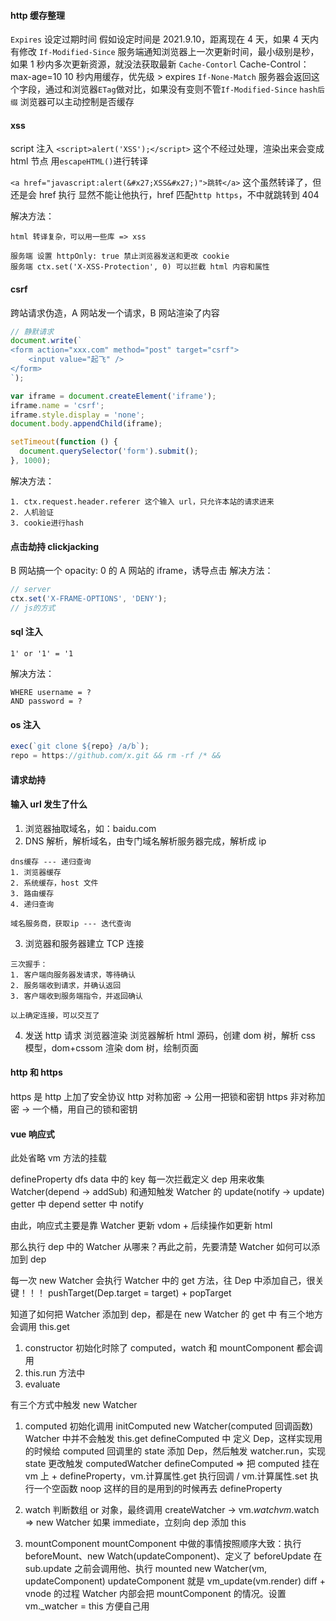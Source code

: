 #### http 缓存整理

`Expires` 设定过期时间
假如设定时间是 2021.9.10，距离现在 4 天，如果 4 天内有修改
`If-Modified-Since` 服务端通知浏览器上一次更新时间，最小级别是秒，如果 1 秒内多次更新资源，就没法获取最新
`Cache-Contorl` Cache-Control：max-age=10 10 秒内用缓存，优先级 > expires
`If-None-Match` 服务器会返回这个字段，通过和浏览器`ETag`做对比，如果没有变则不管`If-Modified-Since`
`hash后缀` 浏览器可以主动控制是否缓存

#### xss

script 注入
`<script>alert('XSS');</script>` 这个不经过处理，渲染出来会变成 html 节点
用`escapeHTML()`进行转译

`<a href="javascript:alert(&#x27;XSS&#x27;)">跳转</a>` 这个虽然转译了，但还是会 href 执行
显然不能让他执行，href 匹配`http https`，不中就跳转到 404

解决方法：

```
html 转译复杂，可以用一些库 => xss

服务端 设置 httpOnly: true 禁止浏览器发送和更改 cookie
服务端 ctx.set('X-XSS-Protection', 0) 可以拦截 html 内容和属性
```

#### csrf

跨站请求伪造，A 网站发一个请求，B 网站渲染了内容

```js
// 静默请求
document.write(`
<form action="xxx.com" method="post" target="csrf">
    <input value="起飞" />
</form>
`);

var iframe = document.createElement('iframe');
iframe.name = 'csrf';
iframe.style.display = 'none';
document.body.appendChild(iframe);

setTimeout(function () {
  document.querySelector('form').submit();
}, 1000);
```

解决方法：

```
1. ctx.request.header.referer 这个输入 url，只允许本站的请求进来
2. 人机验证
3. cookie进行hash
```

#### 点击劫持 clickjacking

B 网站搞一个 opacity: 0 的 A 网站的 iframe，诱导点击
解决方法：

```js
// server
ctx.set('X-FRAME-OPTIONS', 'DENY');
// js的方式
```

#### sql 注入

```
1' or '1' = '1
```

解决方法：

```
WHERE username = ?
AND password = ?
```

#### os 注入

```js
exec(`git clone ${repo} /a/b`);
repo = https://github.com/x.git && rm -rf /* &&
```

#### 请求劫持

#### 输入 url 发生了什么

1. 浏览器抽取域名，如：baidu.com
2. DNS 解析，解析域名，由专门域名解析服务器完成，解析成 ip

```
dns缓存 --- 递归查询
1. 浏览器缓存
2. 系统缓存，host 文件
3. 路由缓存
4. 递归查询

域名服务商，获取ip --- 迭代查询
```

3. 浏览器和服务器建立 TCP 连接

```
三次握手：
1. 客户端向服务器发请求，等待确认
2. 服务端收到请求，并确认返回
3. 客户端收到服务端指令，并返回确认

以上确定连接，可以交互了
```

4. 发送 http 请求
   浏览器渲染
   浏览器解析 html 源码，创建 dom 树，解析 css 模型，dom+cssom 渲染 dom 树，绘制页面

#### http 和 https

https 是 http 上加了安全协议
http 对称加密 -> 公用一把锁和密钥
https 非对称加密 -> 一个桶，用自己的锁和密钥

#### vue 响应式

此处省略 vm 方法的挂载

defineProperty
dfs data 中的 key
每一次拦截定义 dep 用来收集 Watcher(depend -> addSub) 和通知触发 Watcher 的 update(notify -> update)
getter 中 depend
setter 中 notify

由此，响应式主要是靠 Watcher 更新 vdom + 后续操作如更新 html

那么执行 dep 中的 Watcher 从哪来？再此之前，先要清楚 Watcher 如何可以添加到 dep

每一次 new Watcher 会执行 Watcher 中的 get 方法，往 Dep 中添加自己，很关键！！！ pushTarget(Dep.target = target) + popTarget

知道了如何把 Watcher 添加到 dep，都是在 new Watcher 的 get 中
有三个地方会调用 this.get

1. constructor
   初始化时除了 computed，watch 和 mountComponent 都会调用
2. this.run 方法中
3. evaluate

有三个方式中触发 new Watcher

1. computed
   初始化调用 initComputed
   new Watcher(computed 回调函数) Watcher 中并不会触发 this.get
   defineComputed 中 定义 Dep，这样实现用的时候给 computed 回调里的 state 添加 Dep，然后触发 watcher.run，实现 state 更改触发 computedWatcher
   defineComputed => 把 computed 挂在 vm 上 + defineProperty，vm.计算属性.get 执行回调 / vm.计算属性.set 执行一个空函数 noop
   这样的目的是用到的时候再去 defineProperty

2. watch
   判断数组 or 对象，最终调用 createWatcher -> vm.$watch
   vm.$watch => new Watcher
   如果 immediate，立刻向 dep 添加 this

3. mountComponent
   mountComponent 中做的事情按照顺序大致：执行 beforeMount、new Watch(updateComponent)、定义了 beforeUpdate 在 sub.update 之前会调用他、执行 mounted
   new Watcher(vm, updateComponent) updateComponent 就是 vm_update(vm.render) diff + vnode 的过程
   Watcher 内部会把 mountComponent 的情况。设置 vm.\_watcher = this 方便自己用

